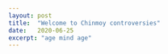 ```yaml
---
layout: post
title:  "Welcome to Chinmoy controversies"
date:   2020-06-25
excerpt: "age mind age"
---
```

